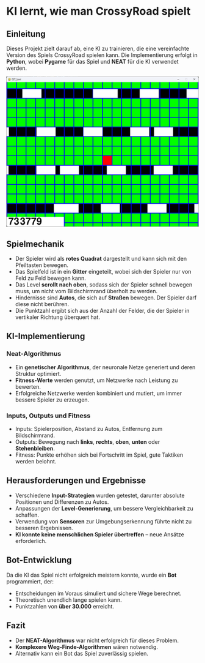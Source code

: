 # KI lernt, wie man CrossyRoad spielt

## Einleitung
Dieses Projekt zielt darauf ab, eine KI zu trainieren, die eine vereinfachte Version des Spiels CrossyRoad spielen kann. Die Implementierung erfolgt in **Python**, wobei **Pygame** für das Spiel und **NEAT** für die KI verwendet werden.

![CrossyRoad Screenshot](Bot_Screenshot_Punktzahl_733779.png)

## Spielmechanik
- Der Spieler wird als **rotes Quadrat** dargestellt und kann sich mit den Pfeiltasten bewegen.
- Das Spielfeld ist in ein **Gitter** eingeteilt, wobei sich der Spieler nur von Feld zu Feld bewegen kann.
- Das Level **scrollt nach oben**, sodass sich der Spieler schnell bewegen muss, um nicht vom Bildschirmrand überholt zu werden.
- Hindernisse sind **Autos**, die sich auf **Straßen** bewegen. Der Spieler darf diese nicht berühren.
- Die Punktzahl ergibt sich aus der Anzahl der Felder, die der Spieler in vertikaler Richtung überquert hat.

## KI-Implementierung
### Neat-Algorithmus
- Ein **genetischer Algorithmus**, der neuronale Netze generiert und deren Struktur optimiert.
- **Fitness-Werte** werden genutzt, um Netzwerke nach Leistung zu bewerten.
- Erfolgreiche Netzwerke werden kombiniert und mutiert, um immer bessere Spieler zu erzeugen.

### Inputs, Outputs und Fitness
- Inputs: Spielerposition, Abstand zu Autos, Entfernung zum Bildschirmrand.
- Outputs: Bewegung nach **links**, **rechts**, **oben**, **unten** oder **Stehenbleiben**.
- Fitness: Punkte erhöhen sich bei Fortschritt im Spiel, gute Taktiken werden belohnt.

## Herausforderungen und Ergebnisse
- Verschiedene **Input-Strategien** wurden getestet, darunter absolute Positionen und Differenzen zu Autos.
- Anpassungen der **Level-Generierung**, um bessere Vergleichbarkeit zu schaffen.
- Verwendung von **Sensoren** zur Umgebungserkennung führte nicht zu besseren Ergebnissen.
- **KI konnte keine menschlichen Spieler übertreffen** – neue Ansätze erforderlich.

## Bot-Entwicklung
Da die KI das Spiel nicht erfolgreich meistern konnte, wurde ein **Bot** programmiert, der:
- Entscheidungen im Voraus simuliert und sichere Wege berechnet.
- Theoretisch unendlich lange spielen kann.
- Punktzahlen von **über 30.000** erreicht.

## Fazit
- Der **NEAT-Algorithmus** war nicht erfolgreich für dieses Problem.
- **Komplexere Weg-Finde-Algorithmen** wären notwendig.
- Alternativ kann ein Bot das Spiel zuverlässig spielen.
